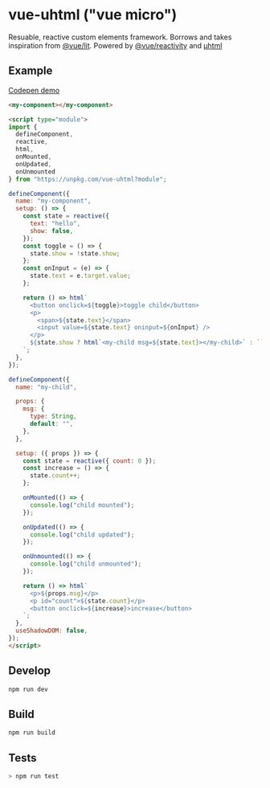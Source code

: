 # vue-uhtml ("vue micro")

Resuable, reactive custom elements framework. Borrows and takes inspiration from [@vue/lit](https://github.com/yyx990803/vue-lit). Powered by [@vue/reactivity](https://github.com/vuejs/vue-next/tree/master/packages/reactivity) and [µhtml](https://github.com/WebReflection/uhtml)

## Example

[Codepen demo](https://codepen.io/andrewbeng89/pen/jOVodwW)

```html
<my-component></my-component>

<script type="module">
import {
  defineComponent,
  reactive,
  html,
  onMounted,
  onUpdated,
  onUnmounted
} from "https://unpkg.com/vue-uhtml?module";

defineComponent({
  name: "my-component",
  setup: () => {
    const state = reactive({
      text: "hello",
      show: false,
    });
    const toggle = () => {
      state.show = !state.show;
    };
    const onInput = (e) => {
      state.text = e.target.value;
    };

    return () => html`
      <button onclick=${toggle}>toggle child</button>
      <p>
        <span>${state.text}</span>
        <input value=${state.text} oninput=${onInput} />
      </p>
      ${state.show ? html`<my-child msg=${state.text}></my-child>` : ``}
    `;
  },
});

defineComponent({
  name: "my-child",

  props: {
    msg: {
      type: String,
      default: "",
    },
  },

  setup: ({ props }) => {
    const state = reactive({ count: 0 });
    const increase = () => {
      state.count++;
    };

    onMounted(() => {
      console.log("child mounted");
    });

    onUpdated(() => {
      console.log("child updated");
    });

    onUnmounted(() => {
      console.log("child unmounted");
    });

    return () => html`
      <p>${props.msg}</p>
      <p id="count">${state.count}</p>
      <button onclick=${increase}>increase</button>
    `;
  },
  useShadowDOM: false,
});
</script>
```

## Develop
```sh
npm run dev
```

## Build
```sh
npm run build
```

## Tests
```sh
> npm run test
```
